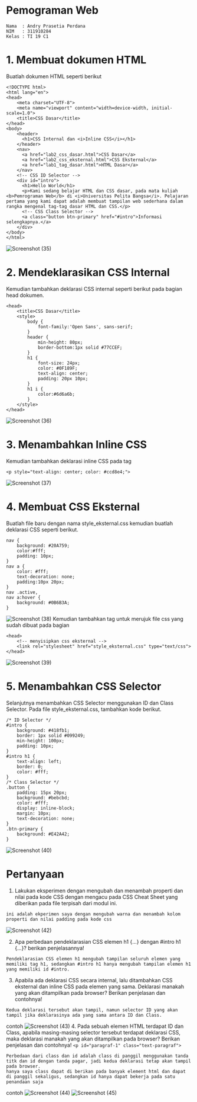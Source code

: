 # Pemograman Web
~~~
Nama  : Andry Prasetia Perdana
NIM   : 311910284
Kelas : TI 19 C1
~~~
# 1. Membuat dokumen HTML
Buatlah dokumen HTML seperti berikut
~~~
<!DOCTYPE html>
<html lang="en">
<head>
    <meta charset="UTF-8">
    <meta name="viewport" content="width=device-width, initial-scale=1.0">
    <title>CSS Dasar</title>
</head>
<body>
    <header>
      <h1>CSS Internal dan <i>Inline CSS</i></h1>
    </header>
    <nav>
      <a href="lab2_css_dasar.html">CSS Dasar</a>
      <a href="lab2_css_eksternal.html">CSS Eksternal</a>
      <a href="lab1_tag_dasar.html">HTML Dasar</a>
    </nav>
    <!-- CSS ID Selector -->
    <div id="intro">
      <h1>Hello World</h1>
      <p>Kami sedang belajar HTML dan CSS dasar, pada mata kuliah <b>Pemrograman Web</b> di <i>Universitas Pelita Bangsa</i>. Pelajaran pertama yang kami dapat adalah membuat tampilan web sederhana dalam rangka mengenal tag-tag dasar HTML dan CSS.</p>
      <!-- CSS Class Selector -->
      <a class="button btn-primary" href="#intro">Informasi selengkapnya.</a>
    </div>
</body>
</html>
~~~
![Screenshot (35)](https://user-images.githubusercontent.com/81818989/114185585-173a0f80-9970-11eb-8c2b-54fd525519b4.png)
# 2. Mendeklarasikan CSS Internal
Kemudian tambahkan deklarasi CSS internal seperti berikut pada bagian head dokumen.
~~~
<head>
    <title>CSS Dasar</title>
    <style>
        body {
            font-family:'Open Sans', sans-serif;
        }
        header {
            min-height: 80px;
            border-bottom:1px solid #77CCEF;
        }
        h1 {
            font-size: 24px;
            color: #0F189F;
            text-align: center;
            padding: 20px 10px;
        }
        h1 i {
            color:#6d6a6b;
        }
    </style>
</head>
~~~
![Screenshot (36)](https://user-images.githubusercontent.com/81818989/114197500-9df4e980-997c-11eb-9742-601ff795fd2e.png)
# 3. Menambahkan Inline CSS
Kemudian tambahkan deklarasi inline CSS pada tag
~~~
<p style="text-align: center; color: #ccd8e4;">
~~~
![Screenshot (37)](https://user-images.githubusercontent.com/81818989/114197694-c8df3d80-997c-11eb-8450-20fa0d2b9e19.png)
# 4. Membuat CSS Eksternal
Buatlah file baru dengan nama style_eksternal.css kemudian buatlah deklarasi CSS seperti berikut.
~~~
nav {
    background: #20A759;
    color:#fff;
    padding: 10px;
}
nav a {
    color: #fff;
    text-decoration: none;
    padding:10px 20px;
}
nav .active,
nav a:hover {
    background: #0B6B3A;
}
~~~
![Screenshot (38)](https://user-images.githubusercontent.com/81818989/114197894-017f1700-997d-11eb-9a62-dfd78620c4e8.png)
Kemudian tambahkan tag untuk merujuk file css yang sudah dibuat pada bagian
~~~
<head>
    <!-- menyisipkan css eksternal -->
    <link rel="stylesheet" href="style_eksternal.css" type="text/css">
</head>
~~~
![Screenshot (39)](https://user-images.githubusercontent.com/81818989/114198074-1c518b80-997d-11eb-89d2-7e57e4030279.png)
# 5. Menambahkan CSS Selector
Selanjutnya menambahkan CSS Selector menggunakan ID dan Class Selector. Pada file style_eksternal.css, tambahkan kode berikut.
~~~
/* ID Selector */
#intro {
    background: #418fb1;
    border: 1px solid #099249;
    min-height: 100px;
    padding: 10px;
}
#intro h1 {
    text-align: left;
    border: 0;
    color: #fff;
}
/* Class Selector */
.button {
    padding: 15px 20px;
    background: #bebcbd;
    color: #fff;
    display: inline-block;
    margin: 10px;
    text-decoration: none;
}
.btn-primary {
    background: #E42A42;
}
~~~
![Screenshot (40)](https://user-images.githubusercontent.com/81818989/114198227-4905a300-997d-11eb-8236-52bbdc0412f0.png)

# Pertanyaan
1. Lakukan eksperimen dengan mengubah dan menambah properti dan nilai pada kode CSS dengan mengacu pada CSS Cheat Sheet yang diberikan pada file terpisah dari modul ini.
~~~
ini adalah ekperimen saya dengan mengubah warna dan menambah kolom properti dan nilai padding pada kode css
~~~
![Screenshot (42)](https://user-images.githubusercontent.com/81818989/114206689-c9c89d00-9985-11eb-8a9f-3e0943fb3920.png)

2. Apa perbedaan pendeklarasian CSS elemen h1 {...} dengan #intro h1 {...}? berikan penjelasannya!
~~~
Pendeklarasian CSS elemen h1 mengubah tampilan seluruh elemen yang memiliki tag h1, sedangkan #intro h1 hanya mengubah tampilan elemen h1 yang memiliki id #intro.
~~~
3. Apabila ada deklarasi CSS secara internal, lalu ditambahkan CSS eksternal dan inline CSS pada elemen yang sama. Deklarasi manakah yang akan ditampilkan pada browser? Berikan penjelasan dan contohnya!
~~~
Kedua deklarasi tersebut akan tampil, namun selector ID yang akan tampil jika deklarasinya ada yang sama antara ID dan Class.
~~~
contoh
![Screenshot (43)](https://user-images.githubusercontent.com/81818989/114209124-7ad03700-9988-11eb-8c46-5ff5734b11b6.png)
4. Pada sebuah elemen HTML terdapat ID dan Class, apabila masing-masing selector tersebut terdapat deklarasi CSS, maka deklarasi manakah yang akan ditampilkan pada browser? Berikan penjelasan dan contohnya! `<p id="paragraf-1" class="text-paragraf">`
~~~
Perbedaan dari class dan id adalah class di panggil menggunakan tanda titk dan id dengan tanda pagar, jadi kedua deklarasi tetap akan tampil pada browser.
hanya saya class dapat di berikan pada banyak element html dan dapat di panggil sekaligus, sedangkan id hanya dapat bekerja pada satu penandaan saja
~~~
contoh
![Screenshot (44)](https://user-images.githubusercontent.com/81818989/114212508-1dd68000-998c-11eb-98cb-1316be33cca6.png)
![Screenshot (45)](https://user-images.githubusercontent.com/81818989/114212536-275fe800-998c-11eb-8ab9-aef90c5cf857.png)
